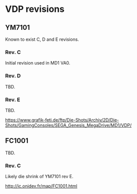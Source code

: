 # VDP revisions

## YM7101
Known to exist C, D and E revisions.

### Rev. C
Initial revision used in MD1 VA0.

### Rev. D
TBD.

### Rev. E
TBD.

https://www.grafik-feti.de/ftp/Die-Shots/Archiv/2D/Die-Shots/GamingConsoles/SEGA_Genesis_MegaDrive/MD1/VDP/

## FC1001

TBD.

### Rev. C
Likely die shrink of YM7101 rev E.

http://ic.onidev.fr/map/FC1001.html
